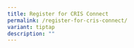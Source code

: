 ```yaml
---
title: Register for CRIS Connect
permalink: /register-for-cris-connect/
variant: tiptap
description: ""
---
```

